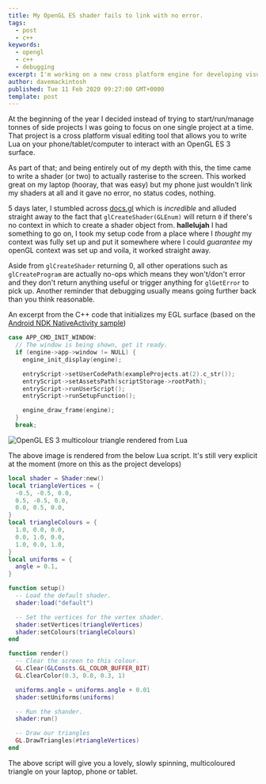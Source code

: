 ```yaml
---
title: My OpenGL ES shader fails to link with no error.
tags:
  - post
  - c++
keywords: 
  - opengl
  - c++
  - debugging
excerpt: I'm working on a new cross platform engine for developing visuals on any device. I've spent a few days trying to work out why Linux will compile and run my shaders but not my Android device.
author: davemackintosh
published: Tue 11 Feb 2020 09:27:00 GMT+0000
template: post
---
```


At the beginning of the year I decided instead of trying to start/run/manage tonnes of side projects I was going to focus on one single project at a time. That project is a cross platform visual editing tool that allows you to write Lua on your phone/tablet/computer to interact with an OpenGL ES 3 surface.

As part of that; and being entirely out of my depth with this, the time came to write a shader (or two) to actually rasterise to the screen. This worked great on my laptop (hooray, that was easy) but my phone just wouldn't link my shaders at all and it gave no error, no status codes, nothing.

5 days later, I stumbled across [docs.gl](http://docs.gl) which is *incredible* and alluded straight away to the fact that `glCreateShader(GLEnum)` will return `0` if there's no context in which to create a shader object from. **hallelujah** I had something to go on, I took my setup code from a place where I *thought* my context was fully set up and put it somewhere where I could *guarantee* my openGL context was set up and voila, it worked straight away.

Aside from `glCreateShader` returning 0, all other operations such as `glCreateProgram` are actually no-ops which means they won't/don't error and they don't return anything useful or trigger anything for `glGetError` to pick up. Another reminder that debugging usually means going further back than you think reasonable.

An excerpt from the C++ code that initializes my EGL surface (based on the [Android NDK NativeActivity sample](https://developer.android.com/ndk/samples/sample_na))

```cpp
case APP_CMD_INIT_WINDOW:
  // The window is being shown, get it ready.
  if (engine->app->window != NULL) {
    engine_init_display(engine);

    entryScript->setUserCodePath(exampleProjects.at(2).c_str());
    entryScript->setAssetsPath(scriptStorage->rootPath);
    entryScript->runUserScript();
    entryScript->runSetupFunction();

    engine_draw_frame(engine);
  }
  break;
```

![OpenGL ES 3 multicolour triangle rendered from Lua](https://user-images.githubusercontent.com/1430657/74223569-e6e4db80-4cae-11ea-8042-512844f61edb.png)

The above image is rendered from the below Lua script. It's still very explicit at the moment (more on this as the project develops)

```lua
local shader = Shader:new()
local triangleVertices = {
  -0.5, -0.5, 0.0,
  0.5, -0.5, 0.0,
  0.0, 0.5, 0.0,
}
local triangleColours = {
  1.0, 0.0, 0.0,
  0.0, 1.0, 0.0,
  1.0, 0.0, 1.0,
}
local uniforms = {
  angle = 0.1,
}

function setup()
  -- Load the default shader.
  shader:load("default")

  -- Set the vertices for the vertex shader.
  shader:setVertices(triangleVertices)
  shader:setColours(triangleColours)
end

function render()
  -- Clear the screen to this colour.
  GL.Clear(GLConsts.GL_COLOR_BUFFER_BIT)
  GL.ClearColor(0.3, 0.0, 0.3, 1)

  uniforms.angle = uniforms.angle + 0.01
  shader:setUniforms(uniforms)

  -- Run the shander.
  shader:run()

  -- Draw our triangles
  GL.DrawTriangles(#triangleVertices)
end
```

The above script will give you a lovely, slowly spinning, multicoloured triangle on your laptop, phone or tablet.

